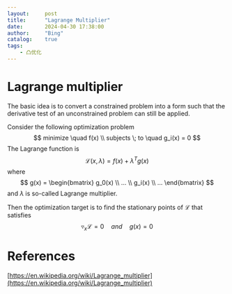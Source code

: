 ```yaml
---
layout:     post
title:      "Lagrange Multiplier"
date:       2024-04-30 17:38:00
author:     "Bing"
catalog:    true
tags:
    - 凸优化
---
```


# Lagrange multiplier
The basic idea is to convert a constrained problem into a form such that the derivative test of an unconstrained problem can still be applied.

Consider the following optimization problem
$$
    minimize \quad f(x)
    \\
    subjects \; to \quad g_i(x) = 0
$$
The Lagrange function is
$$
    \mathcal{L}(x, \lambda) = f(x) + \lambda^T g(x)
$$
where
$$
    g(x) = \begin{bmatrix}
        g_0(x) \\
        ... \\
        g_i(x) \\
        ...
    \end{bmatrix}
$$
and $\lambda$ is so-called Lagrange multiplier.

Then the optimization target is to find the stationary points of $\mathcal{L}$ that satisfies
$$
    \triangledown_x \mathcal{L} = 0 \quad and \quad g(x) = 0
$$

# References
[https://en.wikipedia.org/wiki/Lagrange_multiplier](https://en.wikipedia.org/wiki/Lagrange_multiplier)